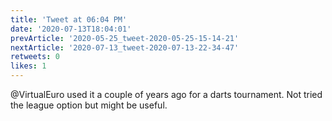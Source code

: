 ```yaml
---
title: 'Tweet at 06:04 PM'
date: '2020-07-13T18:04:01'
prevArticle: '2020-05-25_tweet-2020-05-25-15-14-21'
nextArticle: '2020-07-13_tweet-2020-07-13-22-34-47'
retweets: 0
likes: 1
---
```

@VirtualEuro used it a couple of years ago for a darts tournament. Not tried the league option but might be useful.